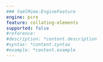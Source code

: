 ```yaml
---
### YamlMime:EngineFeature
engine: pcre
feature: collating-elements
supported: false
#reference: 
#description: *content.description
#syntax: *content.syntax
#example: *content.example
---
```

